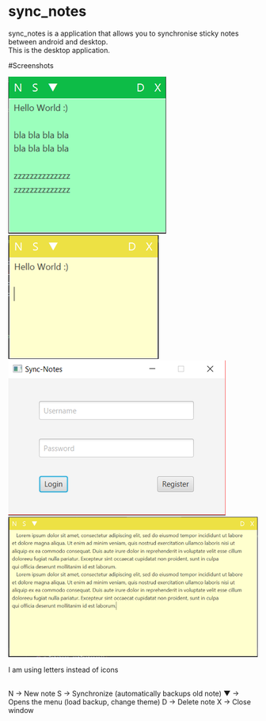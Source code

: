 # sync_notes
sync_notes is a application that allows you to synchronise sticky notes between android and desktop.<br>
This is the desktop application.

#Screenshots

![Green Theme](https://github.com/aeren108/sync_notes/blob/master/pics/sync_notes-02.png)
![Yellow Theme](https://github.com/aeren108/sync_notes/blob/master/pics/sync_notes-01.png)
![Login/Register Screen](https://github.com/aeren108/sync_notes/blob/master/pics/sync_notes-04.png)
![Expanded](https://github.com/aeren108/sync_notes/blob/master/pics/sync_notes-03.png)

I am using letters instead of icons <br><br>

N -> New note
S -> Synchronize (automatically backups old note)
▼ -> Opens the menu (load backup, change theme)
D -> Delete note
X -> Close window
